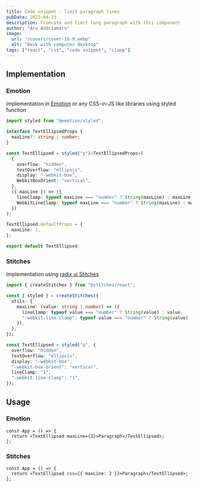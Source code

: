 ```yaml
---
title: Code snippet - limit paragraph lines
pubDate: 2022-04-23
description: Truncate and limit long paragraph with this component
author: "Aro Andriamaro"
image:
  url: "/covers/cover-16-9.webp"
  alt: "Desk with computer desktop"
tags: ["react", "css", "code snippet", "clamp"]
---
```


## Implementation

### Emotion

Implementation in [Emotion](https://emotion.sh/docs/styled) or any CSS-in-JS like libraries using styled function

```ts title="TextEllipsed.tsx"
import styled from "@emotion/styled";

interface TextEllipsedProps {
  maxLine?: string | number;
}

const TextEllipsed = styled("p")<TextEllipsedProps>(
  {
    overflow: "hidden",
    textOverflow: "ellipsis",
    display: "-webkit-box",
    WebkitBoxOrient: "vertical",
  },
  ({ maxLine }) => ({
    lineClamp: typeof maxLine === "number" ? String(maxLine) : maxLine,
    WebkitLineClamp: typeof maxLine === "number" ? String(maxLine) : maxLine,
  })
);

TextEllipsed.defaultProps = {
  maxLine: 1,
};

export default TextEllipsed;
```

### Stitches

Implementation using [radix ui Stitches](https://stitches.dev/)

```ts title="TextEllipsed.tsx"
import { createStitches } from "@stitches/react";

const { styled } = createStitches({
  utils: {
    maxLine: (value: string | number) => ({
      lineClamp: typeof value === "number" ? String(value) : value,
      "-webkit-line-clamp": typeof value === "number" ? String(value) : value,
    }),
  },
});

const TextEllipsed = styled("p", {
  overflow: "hidden",
  textOverflow: "ellipsis",
  display: "-webkit-box",
  "-webkit-box-orient": "vertical",
  lineClamp: "1",
  "-webkit-line-clamp": "1",
});
```

## Usage

### Emotion

```tsx title="App.tsx"
const App = () => {
  return <TextEllipsed maxLine={2}>Paragraph</TextEllipsed>;
};
```

### Stitches

```tsx title="App.tsx"
const App = () => {
  return <TextEllipsed css={{ maxLine: 2 }}>Paragraph</TextEllipsed>;
};
```

